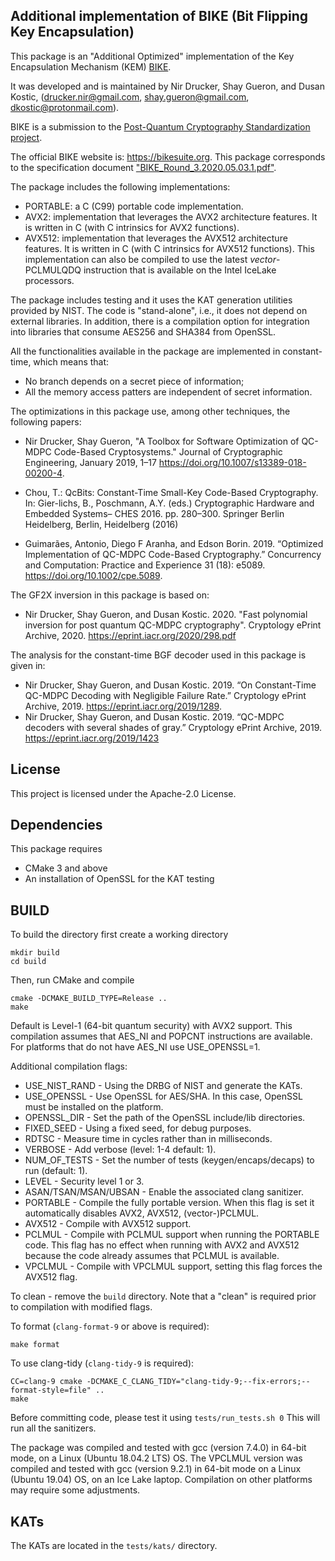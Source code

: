 Additional implementation of BIKE (Bit Flipping Key Encapsulation) 
------------------------------------------------------------------

This package is an "Additional Optimized" implementation of the 
Key Encapsulation Mechanism (KEM) [BIKE](https://bikesuite.org). 

It was developed and is maintained by Nir Drucker, Shay Gueron, and Dusan Kostic,
(drucker.nir@gmail.com, shay.gueron@gmail.com, dkostic@protonmail.com).

BIKE is a submission to the 
[Post-Quantum Cryptography Standardization project](http://csrc.nist.gov/projects/post-quantum-cryptography).

The official BIKE website is: https://bikesuite.org. 
This package corresponds to the specification document 
["BIKE_Round_3.2020.05.03.1.pdf"](https://bikesuite.org/files/v4.0/BIKE_Spec.2020.05.03.1.pdf).

The package includes the following implementations:
- PORTABLE: a C (C99) portable code implementation.
- AVX2: implementation that leverages the AVX2 architecture features. 
  It is written in C (with C intrinsics for AVX2 functions).
- AVX512: implementation that leverages the AVX512 architecture features. 
  It is written in C (with C intrinsics for AVX512 functions). 
This implementation can also be compiled to use the latest _vector_-PCLMULQDQ 
instruction that is available on the Intel IceLake processors.

The package includes testing and it uses the KAT generation utilities provided
by NIST. The code is "stand-alone", i.e., it does not depend on external 
libraries. In addition, there is a compilation option for integration into
libraries that consume AES256 and SHA384 from OpenSSL. 

All the functionalities available in the package are implemented in constant-time, which means that: 
- No branch depends on a secret piece of information; 
- All the memory access patters are independent of secret information.

The optimizations in this package use, among other techniques, the following papers: 
- Nir Drucker, Shay Gueron, 
  "A Toolbox for Software Optimization of QC-MDPC Code-Based Cryptosystems." 
  Journal of Cryptographic Engineering, January 2019, 1–17 
  https://doi.org/10.1007/s13389-018-00200-4.

- Chou, T.: QcBits: Constant-Time Small-Key Code-Based Cryptography. In: 
  Gier-lichs, B., Poschmann, A.Y. (eds.) Cryptographic Hardware and 
  Embedded Systems– CHES 2016. pp. 280–300. Springer Berlin Heidelberg, 
  Berlin, Heidelberg (2016)

- Guimarães, Antonio, Diego F Aranha, and Edson Borin. 2019. 
  “Optimized Implementation of QC-MDPC Code-Based Cryptography.”
  Concurrency and Computation: Practice and Experience 31 (18): 
  e5089. https://doi.org/10.1002/cpe.5089.

The GF2X inversion in this package is based on:
- Nir Drucker, Shay Gueron, and Dusan Kostic. 2020. 
  "Fast polynomial inversion for post quantum QC-MDPC cryptography". 
  Cryptology ePrint Archive, 2020. https://eprint.iacr.org/2020/298.pdf

The analysis for the constant-time BGF decoder used in this package is given in:
- Nir Drucker, Shay Gueron, and Dusan Kostic. 2019. 
  “On Constant-Time QC-MDPC Decoding with Negligible Failure Rate.” 
  Cryptology ePrint Archive, 2019. https://eprint.iacr.org/2019/1289.
- Nir Drucker, Shay Gueron, and Dusan Kostic. 2019. 
  “QC-MDPC decoders with several shades of gray.” 
  Cryptology ePrint Archive, 2019. https://eprint.iacr.org/2019/1423

## License
This project is licensed under the Apache-2.0 License.

Dependencies
------------
This package requires
- CMake 3 and above
- An installation of OpenSSL for the KAT testing

BUILD
-----

To build the directory first create a working directory
```
mkdir build
cd build
```

Then, run CMake and compile
```
cmake -DCMAKE_BUILD_TYPE=Release ..
make
```

Default is Level-1 (64-bit quantum security) with AVX2 support.
This compilation assumes that AES_NI and POPCNT instructions are available. 
For platforms that do not have AES_NI use USE_OPENSSL=1.

Additional compilation flags:
 - USE_NIST_RAND            - Using the DRBG of NIST and generate the KATs.
 - USE_OPENSSL              - Use OpenSSL for AES/SHA. 
                              In this case, OpenSSL must be installed on the platform.
 - OPENSSL_DIR              - Set the path of the OpenSSL include/lib directories.
 - FIXED_SEED               - Using a fixed seed, for debug purposes.
 - RDTSC                    - Measure time in cycles rather than in milliseconds.
 - VERBOSE                  - Add verbose (level: 1-4 default: 1).
 - NUM_OF_TESTS             - Set the number of tests (keygen/encaps/decaps) to run (default: 1).
 - LEVEL                    - Security level 1 or 3.
 - ASAN/TSAN/MSAN/UBSAN     - Enable the associated clang sanitizer.
 - PORTABLE                 - Compile the fully portable version. When this flag is set it
                              automatically disables AVX2, AVX512, (vector-)PCLMUL.
 - AVX512                   - Compile with AVX512 support.
 - PCLMUL                   - Compile with PCLMUL support when running the PORTABLE code.
                              This flag has no effect when running with AVX2 and AVX512 
                              because the code already assumes that PCLMUL is available.
 - VPCLMUL                  - Compile with VPCLMUL support, 
                              setting this flag forces the AVX512 flag.
 
To clean - remove the `build` directory. Note that a "clean" is required prior to compilation with modified flags.

To format (`clang-format-9` or above is required):

`make format`

To use clang-tidy (`clang-tidy-9` is required):

```
CC=clang-9 cmake -DCMAKE_C_CLANG_TIDY="clang-tidy-9;--fix-errors;--format-style=file" ..
make
```

Before committing code, please test it using
`tests/run_tests.sh 0`
This will run all the sanitizers.

The package was compiled and tested with gcc (version 7.4.0) in 64-bit mode,
on a Linux (Ubuntu 18.04.2 LTS) OS.
The VPCLMUL version was compiled and tested with gcc (version 9.2.1) in 64-bit 
mode on a Linux (Ubuntu 19.04) OS, on an Ice Lake laptop.
Compilation on other platforms may require some adjustments.

KATs
----
The KATs are located in the `tests/kats/` directory.
